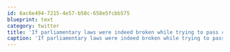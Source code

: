 ```yaml
---
id: 6ac6e494-7215-4e57-b50c-658e5fcbb575
blueprint: text
category: twitter
title: 'If parliamentary laws were indeed broken while trying to pass changes to  the legal system, that would be highly ironic/funny/sad'
caption: 'If parliamentary laws were indeed broken while trying to pass changes to  the legal system, that would be highly ironic/funny/sad'
---
```

